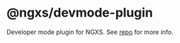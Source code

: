 # @ngxs/devmode-plugin
Developer mode plugin for NGXS. See [repo](https://github.com/ngxs/store) for more info.
